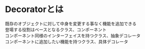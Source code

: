 # Decoratorとは  
既存のオブジェクトに対して中身を変更する事なく機能を追加できる  
登場する役割はベースとなるクラス、コンポーネント  
コンポーネント同様のインターフェイスを持つクラス、抽象デコレータ  
コンポーネントに追加したい機能を持つクラス、具体デコレータ